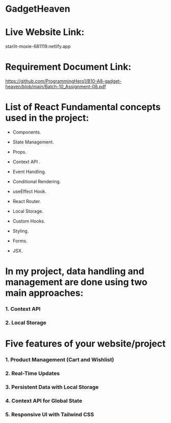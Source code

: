 

# GadgetHeaven


# Live Website Link:

starlit-moxie-681119.netlify.app

# Requirement Document Link:

https://github.com/ProgrammingHero1/B10-A8-gadget-heaven/blob/main/Batch-10_Assignment-08.pdf 

# List of React Fundamental concepts used in the project:

- Components.

- State Management.

- Props.

- Context API .

- Event Handling.

- Conditional Rendering.

- useEffect Hook.

- React Router.

- Local Storage.

- Custom Hooks.

- Styling.

- Forms.

- JSX.

# In my project, data handling and management are done using two main approaches:

### 1. Context API

### 2. Local Storage


#  Five features of your website/project

### 1. Product Management (Cart and Wishlist)

### 2. Real-Time Updates

### 3. Persistent Data with Local Storage

### 4. Context API for Global State

### 5. Responsive UI with Tailwind CSS


